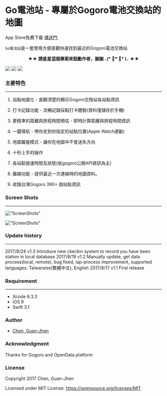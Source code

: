 # Go電池站 - 專屬於Gogoro電池交換站的地圖

App Store免費下載 [傳送門](https://goo.gl/oT9ymK).<p>

`Go電池站`是一套使用方便直觀快速找到最近的Gogoro電池交換站

<p align="center" >★★ <b>請星星這個專案來鼓勵作者，謝謝 ⸜(* ॑꒳ ॑* )⸝</b> ★★</p>

<nobr><img src="https://img.shields.io/badge/platform-ios-lightgrey.svg">
<img src="http://img.shields.io/badge/License-MIT-green.svg?style=flat">
<img src="https://img.shields.io/badge/Swift-3.0-orange.svg?style=flat"></nobr>



### 主要特色
-----------
1. 站點地圖化 - 直觀清楚的顯示Gogoro交換站各站點資訊

2. 打卡記錄功能 - 流暢記錄採點打卡體驗(資料僅儲存於手機)

3. 更精準的距離與旅程時間預估 - 即時計算距離與旅程時間資訊

4. 一鍵導航 - 帶你走到你指定的站點位置(Apple Watch連動)

5. 地圖羅盤模式 - 讓你在地圖中不會迷失方向

6. 十秒上手的操作

7. 各站點營運時間及狀態(依gogoro公開API資訊為主) 

8. 離線功能 - 提供最近一次連線時的地圖資料。

9. 收錄台灣Gogoro 390+ 個站點資訊

### Screen Shots
-----------
!["ScreenShots"](https://github.com/TerryCK/GogoroBatteryMap/blob/master/Screenshot/demo.png)

!["ScreenShots"](https://github.com/TerryCK/GogoroBatteryMap/blob/master/Screenshot/demo.gif)


### Update history
-----------
2017/8/24 v1.3  Introduce new ckeckin system to record you have been station in local database
2017/8/19 v1.2  Manually update, get data process(local, remote), bug fixed, iap-process improvement, 
supported languages: Taiwanese(繁體中文), English
2017/8/17 v1.1  First release



### Requirement
-----------

- Xcode 8.3.3
- iOS 9
- Swift 3.1


### Author
* [Chen, Guan-Jhen](https://goo.gl/USI7g5)

### Acknowledgment
Thanks for Gogoro and OpenData platform

### License

Copyright 2017 Chen, Guan-Jhen

Licensed under MIT License: https://opensource.org/licenses/MIT

